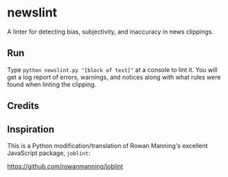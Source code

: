 # newslint

A linter for detecting bias, subjectivity, and inaccuracy in news clippings.

## Run

Type `python newslint.py "[block of text]"` at a console to lint it.  You will get a log report of errors, warnings, and notices along with what rules were found when linting the clipping.

## Credits

## Inspiration

This is a Python modification/translation of Rowan Manning's excellent JavaScript package, `joblint`:

https://github.com/rowanmanning/joblint
